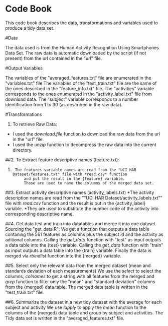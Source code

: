 Code Book
=========
This code book describes the data, transformations and variables used to produce a tidy data set.

#Data

The data used is from the Human Activity Recognition Using Smartphones Data Set. The raw data is automatic downloaded by the script  (if not present) from the url contained in the "url" file.

#Output Variables

The variables of the  "averaged\_features.txt" file are enumerated in the "variables.txt" file
The variables of the  "test\_train.txt" file are the same of the ones described in the "feature\_info.txt" file.
The "activities"  variable corresponds to the ones enumerated in the "activity_label.txt" file from download data.
The "subject" variable corresponds to a number identification from 1 to 30 (as described in the raw data).

#Transformations

1. To retrieve Raw Data:
  * I used the *download.file* function to download the raw data from the url in the "url" file.
  * I used the *unzip* function to decompress the raw data into the current directory.

##2. To Extract feature descriptive names (feature.txt):
1.      The features variable names are read from the "UCI HAR Dataset/features.txt" file with *read.csv* function 
	        and put the result in the {feature} variable. 
	        These are used to name the columns of the merged data set.
	        
##3. Extract activity descriptive names (activity\_labels.txt)
*The activity description names are read from the ""UCI HAR Dataset/activity\_labels.txt"" file with *read.csv* function and the result is put in the {activity\_label} variable. 
*They are used to substitute the number code of the activity into corresponding descriptive name.
	    
##4. Get data test and train into datatables and merge it into one dataset
	        Sourcing the "get_data.R":
	        We get a function that outputs a data table contaning the 561 features as columns plus the subject id and the activity as aditional columns.
	        Calling the *get_data* function with "test" as input outputs a data table into the {test} variable.
	        Calling the *get_data* function with "train" as input outputs a data table into the {train} variable.
	        Finally the data is merged via *rbindlist* function into the {merged} variable.
	        
##5. Select only the relevant data from the merged dataset (mean and standards deviation of each measurements)
	        We use the *select* to select the columns, *colnames* to get a string with all features from the merged and *grep* function to filter only the "mean" and "standard deviation" columns from the {merged} data.table.
	        The merged data table is written in the "test_train.txt" file.
	        
##6. Summarize the dataset in a new tidy dataset with the average for each subject and activity
	        We use *lapply* to apply the *mean* function to the columns of the {merged} data.table and group by subject and activities.
	        The Tidy data set is written in the "averaged_features.txt" file.